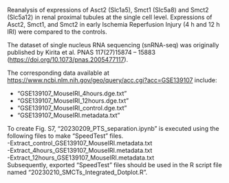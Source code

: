 Reanalysis of expressions of Asct2 (Slc1a5), Smct1 (Slc5a8) and Smct2 (Slc5a12) in renal proximal tubules at the single cell level. 
Expressions of Asct2, Smct1, and Smct2 in early Ischemia Reperfusion Injury (4 h and 12 h IRI) were compared to the controls.

The dataset of single nucleus RNA sequencing (snRNA-seq) was originally published by Kirita et al. PNAS 117(27)15874 – 15883 (https://doi.org/10.1073/pnas.2005477117). 

The corresponding data available at https://www.ncbi.nlm.nih.gov/geo/query/acc.cgi?acc=GSE139107 include:    
- “GSE139107_MouseIRI_4hours.dge.txt”   
- “GSE139107_MouseIRI_12hours.dge.txt”   
- “GSE139107_MouseIRI_control.dge.txt”    
- “GSE139107_MouseIRI.metadata.txt”

To create Fig. S7, “20230209_PTS_separation.ipynb” is executed using the following files to make “SpeedTest” files.   
-Extract_control_GSE139107_MouseIRI.metadata.txt   
-Extract_4hours_GSE139107_MouseIRI.metadata.txt   
-Extract_12hours_GSE139107_MouseIRI.metadata.txt   
Subsequently, exported “SpeedTest” files should be used in the R script file named “20230210_SMCTs_Integrated_Dotplot.R”.

